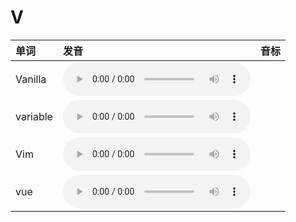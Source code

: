 
# V

| 单词  | 发音 | 音标 |
| :-- | :-- | :-- |
| Vanilla | <audio :src="$withBase('/audio/Vanilla.mp3')" controls="controls" controlslist="nodownload"></audio> |  |
| variable | <audio :src="$withBase('/audio/variable.mp3')" controls="controls" controlslist="nodownload"></audio> |  |
| Vim | <audio :src="$withBase('/audio/Vim.mp3')" controls="controls" controlslist="nodownload"></audio> |  |
| vue | <audio :src="$withBase('/audio/vue.mp3')" controls="controls" controlslist="nodownload"></audio> |  |
